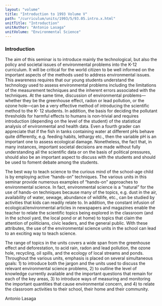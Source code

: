 ```yaml
---
layout: "volume"
title: "Introduction to 1993 Volume V"
path: "/curriculum/units/1993/5/93.05.intro.x.html"
unitTitle: "Introduction"
unitAuthor: "Antonio Lasaga"
unitVolume: "Environmental Science"
---
```

<body>
<h3>
Introduction
</h3>
The aim of this seminar is to introduce mainly the technological, but also the policy and societal issues of environmental problems into the K-12 curriculum. It will be critical for the world citizen to be well informed on the important aspects of the methods used to address environmental issues. This awareness requires that our young students understand the technology used to assess environmental problems including the limitations of the measurement techniques and the inherent errors associated with the techniques. At the same time, discussion of environmental problems—whether they be the greenhouse effect, radon or lead pollution, or the ozone hole—can be a very effective method of introducing the scientific method to the K- 12 students. In addition, the basis for deciding the pollutant thresholds for harmful effects to humans is non-trivial and requires introduction (depending on the level of the student) of the statistical analysis of environmental and health data. Even a fourth grader can appreciate that if the fish in tanks containing water at different pHs behave quite differently, e.g. feeding habits, lethargy etc., then the variable pH is an important one to assess ecological damage. Nonetheless, the fact that, in many instances, important societal decisions are made without fully understanding all the scientific data or on the basis of political pressures, should also be an important aspect to discuss with the students and should be used to foment debate among the students.
<p>
The best way to teach science to the curious mind of the school-age child is by employing active “hands-on” techniques. The various units in this seminar provide numerous examples of “hands-on” approaches to environmental science. In fact, environmental science is a “natural” for the use of hands-on techniques because many of the topics, e.g. dust in the air, availability of water, sewage, abundance of wildlife, etc., can be studied by activities that kids can readily relate to. In addition, the constant infusion of ecological/environmental articles in newspapers and magazines enable the teacher to relate the scientific topics being explored in the classroom (and in the school yard, the local pond or at home) to topics that claim the attention of politicians, civic leaders, and the general public. With these attributes, the use of the environmental science units in the school can lead to an exciting way to teach science.
</p>
<p>
The range of topics in the units covers a wide span from the greenhouse effect and deforestation, to acid rain, radon and lead pollution, the ozone hole, recycling, oil spills, and the ecology of local streams and ponds. Throughout the various units, emphasis is placed on several simultaneous goals: 1) to introduce both the jargon and the units used to discuss the relevant environmental science problems, 2) to outline the level of knowledge currently available and the important questions that remain for each of the key areas, 3) to introduce ways of measuring and monitoring the important quantities that cause environmental concern, and 4) to relate the classroom activities to their school, their home and their community.
</p>
<p>
Antonio Lasaga
</p>
</body>